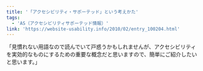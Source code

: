```yaml
---
title: '「アクセシビリティ・サポーテッド」という考えかた'
tags:
  - 'AS（アクセシビリティサポーテッド情報）'
link: 'https://website-usability.info/2010/02/entry_100204.html'
---
```


「見慣れない用語なので読んでいて戸惑うかもしれませんが、アクセシビリティを実効的なものにするための重要な概念だと思いますので、簡単にご紹介したいと思います。」
